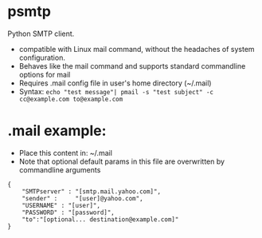# psmtp
Python SMTP client.
- compatible with Linux mail command, without the headaches of system configuration.
- Behaves like the mail command and supports standard commandline options for mail
- Requires .mail config file in user's home directory (~/.mail)
- Syntax: `echo "test message"| pmail -s "test subject" -c cc@example.com to@example.com`
# .mail example:
- Place this content in: ~/.mail
- Note that optional default params in this file are overwritten by commandline arguments
```
{
    "SMTPserver" : "[smtp.mail.yahoo.com]",
    "sender" :     "[user]@yahoo.com",
    "USERNAME" : "[user]",
    "PASSWORD" : "[password]",
    "to":"[optional... destination@example.com]"
}
```
